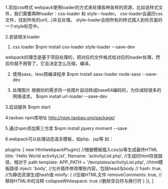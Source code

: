 1.添加css样式
webpack使用loader的方式来处理各种各样的资源，比如说样式文件，我们需要两种loader：css-loader 和 style－loader。
css-loader会遍历css文件，找到所有的url(...)并且处理。
style-loader会把所有的样式插入到你页面的一个style标签中。

2.安装相关loader
1) css loader
$npm install css-loader style-loader --save-dev

webpack的理念是基于项目处理的，把对应的文件格式给对应的loader处理，然后你就不用管了，它会决定怎么压缩，编译。

2) 使用sass、less预编译程序
$npm install sass-loader node-sass --save-dev


3) 处理图片
根据你的需求将一些图片自动转成base64编码的，为你减轻很多的网络请求。
$npm install url-loader --save-dev


3.启动服务
$npm start

4.taobao npm库地址
http://npm.taobao.org/package/

5.通过npm添加第三方库
$npm install jquery moment --save

6.webpack可以处理动态语言模板，如php、jsp等
如：

plugins: [
	new HtmlwebpackPlugin({ //根据模板插入css/js等生成最终HTML
		title: 'Hello World activityList',
		filename: 'activityList.php', //生成的html存放路径，相对于 path
		template: APP_PATH + '/templates/activityList.php', //html模板路径
		inject: 'body', //允许插件修改哪些内容，包括head与body
		// hash: true, //为静态资源生成hash值
		minify: { //压缩HTML文件
			removeComments: true, //移除HTML中的注释
			collapseWhitespace: true //删除空白符与换行符
		}
	}),
]

